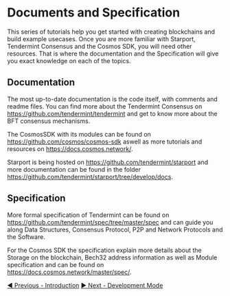 # Documents and Specification

This series of tutorials help you get started with creating blockchains and build example usecases. Once you are more familiar with Starport, Tendermint Consensus and the Cosmos SDK, you will need other resources.
That is where the documentation and the Specification will give you exact knowledge on each of the topics.

## Documentation

The most up-to-date documentation is the code itself, with comments and readme files. You can find more about the Tendermint Consensus on https://github.com/tendermint/tendermint and get to know more about the BFT consensus mechanisms.

The CosmosSDK with its modules can be found on https://github.com/cosmos/cosmos-sdk aswell as more tutorials and resources on https://docs.cosmos.network/.

Starport is being hosted on https://github.com/tendermint/starport and more documentation can be found in the folder https://github.com/tendermint/starport/tree/develop/docs.

## Specification 

More formal specification of Tendermint can be found on https://github.com/tendermint/spec/tree/master/spec and can guide you along Data Structures, Consensus Protocol, P2P and Network Protocols and the Software.

For the Cosmos SDK the specification explain more details about the Storage on the blockchain, Bech32 address information as well as Module specification and can be found on https://docs.cosmos.network/master/spec/.

[◀️ Previous - Introduction](../../01_introduction/01_starport_introduction/introduction.md) [▶️ Next - Development Mode](../../01_introduction/03_development_mode/03_development_mode.md)  